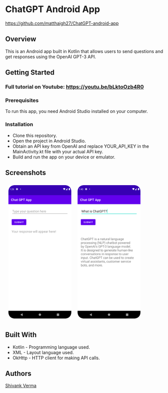 # ChatGPT Android App
https://github.com/matthaigh27/ChatGPT-android-app
## Overview

This is an Android app built in Kotlin that allows users to send questions and get responses using the OpenAI GPT-3 API.

## Getting Started
### Full tutorial on Youtube: https://youtu.be/bLktoOzb4R0
### Prerequisites
To run this app, you need Android Studio installed on your computer.

### Installation
- Clone this repository.
- Open the project in Android Studio.
- Obtain an API key from OpenAI and replace YOUR_API_KEY in the MainActivity.kt file with your actual API key.
- Build and run the app on your device or emulator.

## Screenshots

[<img src="https://github.com/shivank8/ChatGPT_App/blob/master/Screenshot_1.png?raw=true" align="left"
width="200"
    hspace="10" vspace="10">](/readme/Wallabag%20Reading%20List.png)
[<img src="https://github.com/shivank8/ChatGPT_App/blob/master/Screenshot_3.png?raw=true" align="center"
width="200"
    hspace="10" vspace="10">](/readme/Wallabag%20Article%20View.png)

## Built With
- Kotlin - Programming language used.
- XML - Layout language used.
- OkHttp - HTTP client for making API calls.

## Authors
[Shivank Verma](https://www.linkedin.com/in/shivank8/)
